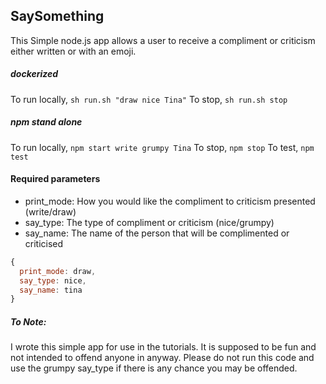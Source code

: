 ## SaySomething

This Simple node.js app allows a user to receive a compliment or criticism either written or with an emoji.

##### dockerized
To run locally, ``sh run.sh "draw nice Tina"``
To stop, `sh run.sh stop`

##### npm stand alone
To run locally, ``npm start write grumpy Tina``
To stop, `npm stop`
To test, `npm test`


#### Required parameters
  - print_mode: How you would like the compliment to criticism presented (write/draw)
  - say_type: The type of compliment or criticism (nice/grumpy)
  - say_name: The name of the person that will be complimented or criticised

```js
{
  print_mode: draw,
  say_type: nice,
  say_name: tina
}
```

##### To Note:
I wrote this simple app for use in the tutorials. It is supposed to be fun and not intended to offend anyone in anyway.
Please do not run this code and use the grumpy say_type if there is any chance you may be offended.

